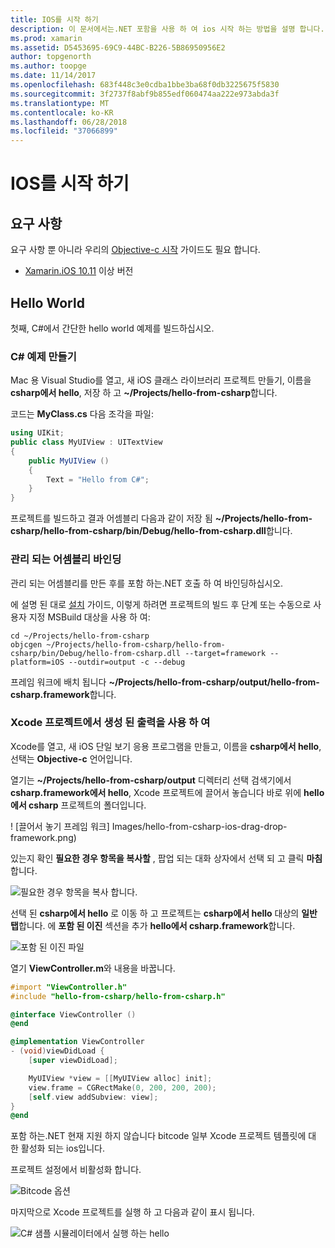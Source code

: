 ```yaml
---
title: IOS를 시작 하기
description: 이 문서에서는.NET 포함을 사용 하 여 ios 시작 하는 방법을 설명 합니다. 요구 사항에 설명 하 고 관리 되는 어셈블리를 바인딩하고 Xcode 프로젝트에서 출력을 사용 하는 방법을 보여 주는 샘플 응용 프로그램 수를 표시 합니다.
ms.prod: xamarin
ms.assetid: D5453695-69C9-44BC-B226-5B86950956E2
author: topgenorth
ms.author: toopge
ms.date: 11/14/2017
ms.openlocfilehash: 683f448c3e0cdba1bbe3ba68f0db3225675f5830
ms.sourcegitcommit: 3f2737f8abf9b855edf060474aa222e973abda3f
ms.translationtype: MT
ms.contentlocale: ko-KR
ms.lasthandoff: 06/28/2018
ms.locfileid: "37066899"
---
```

# <a name="getting-started-with-ios"></a>IOS를 시작 하기

## <a name="requirements"></a>요구 사항

요구 사항 뿐 아니라 우리의 [Objective-c 시작](~/tools/dotnet-embedding/get-started/objective-c/index.md) 가이드도 필요 합니다.

* [Xamarin.iOS 10.11](https://visualstudio.microsoft.com/xamarin/) 이상 버전

## <a name="hello-world"></a>Hello World

첫째, C#에서 간단한 hello world 예제를 빌드하십시오.

### <a name="create-c-sample"></a>C# 예제 만들기

Mac 용 Visual Studio를 열고, 새 iOS 클래스 라이브러리 프로젝트 만들기, 이름을 **csharp에서 hello**, 저장 하 고 **~/Projects/hello-from-csharp**합니다.

코드는 **MyClass.cs** 다음 조각을 파일:

```csharp
using UIKit;
public class MyUIView : UITextView
{
    public MyUIView ()
    {
        Text = "Hello from C#";
    }
}
```

프로젝트를 빌드하고 결과 어셈블리 다음과 같이 저장 됨 **~/Projects/hello-from-csharp/hello-from-csharp/bin/Debug/hello-from-csharp.dll**합니다.

### <a name="bind-the-managed-assembly"></a>관리 되는 어셈블리 바인딩

관리 되는 어셈블리를 만든 후를 포함 하는.NET 호출 하 여 바인딩하십시오.

에 설명 된 대로 [설치](~/tools/dotnet-embedding/get-started/install/install.md) 가이드, 이렇게 하려면 프로젝트의 빌드 후 단계 또는 수동으로 사용자 지정 MSBuild 대상을 사용 하 여:

```shell
cd ~/Projects/hello-from-csharp
objcgen ~/Projects/hello-from-csharp/hello-from-csharp/bin/Debug/hello-from-csharp.dll --target=framework --platform=iOS --outdir=output -c --debug
```

프레임 워크에 배치 됩니다 **~/Projects/hello-from-csharp/output/hello-from-csharp.framework**합니다.

### <a name="use-the-generated-output-in-an-xcode-project"></a>Xcode 프로젝트에서 생성 된 출력을 사용 하 여

Xcode를 열고, 새 iOS 단일 보기 응용 프로그램을 만들고, 이름을 **csharp에서 hello**, 선택는 **Objective-c** 언어입니다.

열기는 **~/Projects/hello-from-csharp/output** 디렉터리 선택 검색기에서 **csharp.framework에서 hello**, Xcode 프로젝트에 끌어서 놓습니다 바로 위에 **hello에서 csharp**  프로젝트의 폴더입니다.

! [끌어서 놓기 프레임 워크] Images/hello-from-csharp-ios-drag-drop-framework.png)

있는지 확인 **필요한 경우 항목을 복사할** , 팝업 되는 대화 상자에서 선택 되 고 클릭 **마침**합니다.

![필요한 경우 항목을 복사 합니다.](ios-images/hello-from-csharp-ios-copy-items-if-needed.png)

선택 된 **csharp에서 hello** 로 이동 하 고 프로젝트는 **csharp에서 hello** 대상의 **일반 탭**합니다. 에 **포함 된 이진** 섹션을 추가 **hello에서 csharp.framework**합니다.

![포함 된 이진 파일](ios-images/hello-from-csharp-ios-embedded-binaries.png)

열기 **ViewController.m**와 내용을 바꿉니다.

```objective-c
#import "ViewController.h"
#include "hello-from-csharp/hello-from-csharp.h"

@interface ViewController ()
@end

@implementation ViewController
- (void)viewDidLoad {
    [super viewDidLoad];

    MyUIView *view = [[MyUIView alloc] init];
    view.frame = CGRectMake(0, 200, 200, 200);
    [self.view addSubview: view];
}
@end
```

포함 하는.NET 현재 지원 하지 않습니다 bitcode 일부 Xcode 프로젝트 템플릿에 대 한 활성화 되는 ios입니다. 

프로젝트 설정에서 비활성화 합니다.

![Bitcode 옵션](../../images/ios-bitcode-option.png)

마지막으로 Xcode 프로젝트를 실행 하 고 다음과 같이 표시 됩니다.

![C# 샘플 시뮬레이터에서 실행 하는 hello](ios-images/hello-from-csharp-ios.png)
